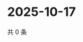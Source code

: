 # 2025-10-17

共 0 条

<!-- BEGIN ZHIHUVIDEO -->
<!-- 最后更新时间 Fri Oct 17 2025 15:11:53 GMT+0800 (China Standard Time) -->

<!-- END ZHIHUVIDEO -->
